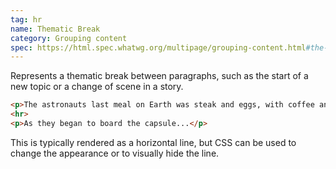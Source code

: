 ```yaml
---
tag: hr
name: Thematic Break
category: Grouping content
spec: https://html.spec.whatwg.org/multipage/grouping-content.html#the-hr-element
---
```


Represents a thematic break between paragraphs, such as the start of a new topic or a change of scene in a story.

<!-- prettier-ignore-start -->
```html
<p>The astronauts last meal on Earth was steak and eggs, with coffee and a slice of cake.</p>
<hr>
<p>As they began to board the capsule...</p>
```
<!-- prettier-ignore-end -->

This is typically rendered as a horizontal line, but CSS can be used to change the appearance or to visually hide the line.
